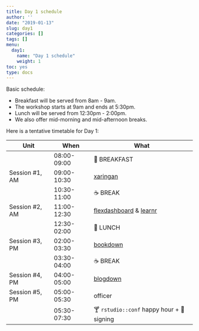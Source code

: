 ```yaml
---
title: Day 1 schedule
author: ''
date: "2019-01-13"
slug: day1
categories: []
tags: []
menu:
  day1:
    name: "Day 1 schedule"
    weight: 1
toc: yes
type: docs
---
```


Basic schedule:

- Breakfast will be served from 8am - 9am. 
- The workshop starts at 9am and ends at 5:30pm.
- Lunch will be served from 12:30pm - 2:00pm.
- We also offer mid-morning and mid-afternoon breaks.

Here is a tentative timetable for Day 1:

| Unit          | When          | What   |
|---------------|---------------|--------|
|                | 08:00-09:00   |:doughnut: BREAKFAST|
| Session #1, AM  | 09:00-10:30   |[xaringan](xaringan)|
|               | 10:30-11:00 |:coffee: BREAK   |
| Session #2, AM  | 11:00-12:30 |[flexdashboard](flexdashboard) & [learnr](learnr)|
|               | 12:30-02:00  |:fork_and_knife: LUNCH |
| Session #3, PM  | 02:00-03:30   |[bookdown](bookdown) |
|              | 03:30-04:00   |:coffee: BREAK   |
| Session #4, PM   | 04:00-05:00   |[blogdown](blogdown) |
| Session #5, PM  | 05:00-05:30  |officer |
|                 | 05:30-07:30   |:cocktail: `rstudio::conf` happy hour + :book: signing|
